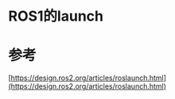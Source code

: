 # ROS1的launch

# 参考

[https://design.ros2.org/articles/roslaunch.html](https://design.ros2.org/articles/roslaunch.html)
